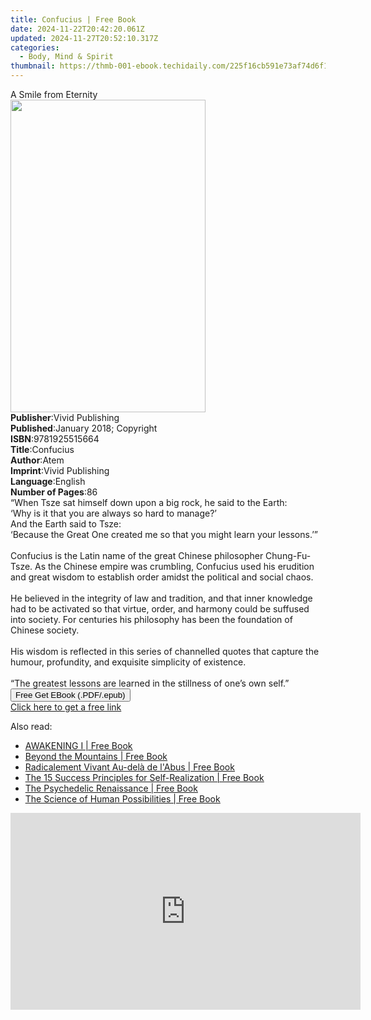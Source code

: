 ```yaml
---
title: Confucius | Free Book
date: 2024-11-22T20:42:20.061Z
updated: 2024-11-27T20:52:10.317Z
categories:
  - Body, Mind & Spirit
thumbnail: https://thmb-001-ebook.techidaily.com/225f16cb591e73af74d6f1e39de8ff4f96acbec80da87a0b207b05acc7f52982.jpg
---
```

<main id="book-container">
  <div class="flex flex-col">
    <div class="book-brief flex-1 py-6 px-4 sm:p-6 md:py-10 md:px-8">
      <!-- brief-->
      <div class="book-brief-main">A Smile from Eternity</div>
    </div>
    <div
      class="book-meta-info flex-1 grid gap-4 col-start-1 col-end-3 row-start-1 sm:mb-6 sm:grid-cols-4 lg:gap-6 lg:col-start-2 lg:row-end-6 lg:row-span-6 lg:mb-0"
    >
      <div
        class="book-meta-info-left place-content-center mt-4 p-4 text-sm leading-6 col-start-2 col-span-2 dark:text-slate-400"
      >
        <img
          class="w-full h-500 object-cover rounded-lg sm:h-255 sm:col-span-2 lg:col-span-full"
          src="https://img-001-ebook.techidaily.com/92c1b66e2a0d8e3049d6a257e755ad822d86190e01c341132d7bebdea2a7e642.jpg"
          alt=""
          width="312"
          height="500"
        />
      </div>
      <div
        class="book-meta-info-right mt-2 col-start-1 row-start-2 col-span-3 self-center"
      >
        <!-- meta data  -->
        <div class="flex flex-col px-4 md:px-8">
          <div class="flex-1">
            <strong>Publisher</strong>:<span class="px-2"
              >Vivid Publishing</span
            >
          </div>
          <div class="flex-1">
            <strong>Published</strong>:<span class="px-2"
              >January 2018; Copyright</span
            >
          </div>
          <div class="flex-1">
            <strong>ISBN</strong>:<span class="px-2">9781925515664</span>
          </div>
          <div class="flex-1">
            <strong>Title</strong>:<span class="px-2">Confucius</span>
          </div>
          <div class="flex-1">
            <strong>Author</strong>:<span class="px-2">Atem</span>
          </div>
          <div class="flex-1">
            <strong>Imprint</strong>:<span class="px-2">Vivid Publishing</span>
          </div>
          <div class="flex-1">
            <strong>Language</strong>:<span class="px-2">English</span>
          </div>
          <div class="flex-1">
            <strong>Number of Pages</strong>:<span class="px-2">86</span>
          </div>
        </div>
      </div>
    </div>
    <div class="book-description flex-1 py-6 px-4 sm:p-6 md:py-10 md:px-8">
      <div class="book-description-main">
        <div accordion-content="" id="description">
          “When Tsze sat himself down upon a big rock, he said to the Earth:<br />‘Why
          is it that you are always so hard to manage?’<br />And the Earth said
          to Tsze:<br />‘Because the Great One created me so that you might
          learn your lessons.’”<br /><br />Confucius is the Latin name of the
          great Chinese philosopher Chung-Fu-Tsze. As the Chinese empire was
          crumbling, Confucius used his erudition and great wisdom to establish
          order amidst the political and social chaos.<br /><br />He believed in
          the integrity of law and tradition, and that inner knowledge had to be
          activated so that virtue, order, and harmony could be suffused into
          society. For centuries his philosophy has been the foundation of
          Chinese society.<br /><br />His wisdom is reflected in this series of
          channelled quotes that capture the humour, profundity, and exquisite
          simplicity of existence.<br /><br />“The greatest lessons are learned
          in the stillness of one’s own self.”
        </div>
        <div class="accordion-fader"></div>
      </div>
    </div>
    <div class="book-excerpts flex-1 py-6 px-4 sm:p-6 md:py-10 md:px-8"></div>
    <div
      class="book-about-author flex-1 py-6 px-4 sm:p-6 md:py-10 md:px-8"
    ></div>
    <div class="book-free-get flex-1 py-6 px-4 sm:p-6 md:py-10 md:px-8">
      <button
        id="btn-free-get"
        class="bg-blue-500 hover:bg-blue-700 text-white font-bold py-2 px-4 rounded"
      >
        Free Get EBook (.PDF/.epub)
      </button>
      <div id="countdown-display" class="px-2 text-lg mt-2"></div>
      <a
        id="free-link"
        class="hidden bg-blue-500 hover:bg-blue-700 text-white font-bold py-2 px-4 rounded"
        href="https://www.ebooks.com/en-us/book/95946814/confucius/atem/"
        target="_blank"
        >Click here to get a free link</a
      >
    </div>
    <script>
      let countdownTime = 0;
      let countdownInterval = null;
      document
        .getElementById('btn-free-get')
        .addEventListener('click', startCountdown);
      function startCountdown() {
        countdownTime = new Date().getTime() + 60000 * 3;
        countdownInterval = setInterval(updateCountdown, 1000);
        document.getElementById('btn-free-get').disabled = true;
        document
          .getElementById('btn-free-get')
          .classList.add('bg-gray-500', 'cursor-not-allowed');
      }
      function updateCountdown() {
        let currentTime = new Date().getTime();
        let timeLeft = countdownTime - currentTime;
        let secondsLeft = Math.floor(timeLeft / 1000);
        document.getElementById('countdown-display').innerHTML =
          `Remaining time: ${secondsLeft} seconds.`;
        if (secondsLeft <= 0) {
          clearInterval(countdownInterval);
          document.getElementById('btn-free-get').classList.add('hidden');
          document.getElementById('free-link').classList.remove('hidden');
          document.getElementById('countdown-display').innerHTML = '';
        }
      }
    </script>
  </div>
</main>

<ins class="adsbygoogle"
      style="display:block"
      data-ad-client="ca-pub-7571918770474297"
      data-ad-slot="8358498916"
      data-ad-format="auto"
      data-full-width-responsive="true"></ins>
    

<span class="atpl-alsoreadstyle">Also read:</span>
<div><ul>
<li><a href="https://novels-ebooks.techidaily.com/211414073-9781763597914-awakening-i/"><u>AWAKENING I | Free Book</u></a></li>
<li><a href="https://novels-ebooks.techidaily.com/211413415-9781737005476-beyond-the-mountains/"><u>Beyond the Mountains | Free Book</u></a></li>
<li><a href="https://novels-ebooks.techidaily.com/211413228-9798330282470-radicalement-vivant-au-dela-de-labus/"><u>Radicalement Vivant Au-delà de l'Abus | Free Book</u></a></li>
<li><a href="https://novels-ebooks.techidaily.com/211413923--the-15-success-principles-for-self-realization/"><u>The 15 Success Principles for Self-Realization | Free Book</u></a></li>
<li><a href="https://novels-ebooks.techidaily.com/211413271-9781913504113-the-psychedelic-renaissance/"><u>The Psychedelic Renaissance | Free Book</u></a></li>
<li><a href="https://novels-ebooks.techidaily.com/211413356-9781738396412-the-science-of-human-possibilities/"><u>The Science of Human Possibilities | Free Book</u></a></li>
</ul></div>

<!-- affiliate ads begin -->
<iframe width="560" height="315" src="https://www.youtube.com/embed/cC-HtDQVoG0?si=nQcoa7q8q2IL8U0m&autoplay=1" title="YouTube video player" frameborder="0" allow="accelerometer; autoplay; clipboard-write; encrypted-media; gyroscope; picture-in-picture; web-share" referrerpolicy="strict-origin-when-cross-origin" allowfullscreen></iframe>
<!-- affiliate ads end -->

